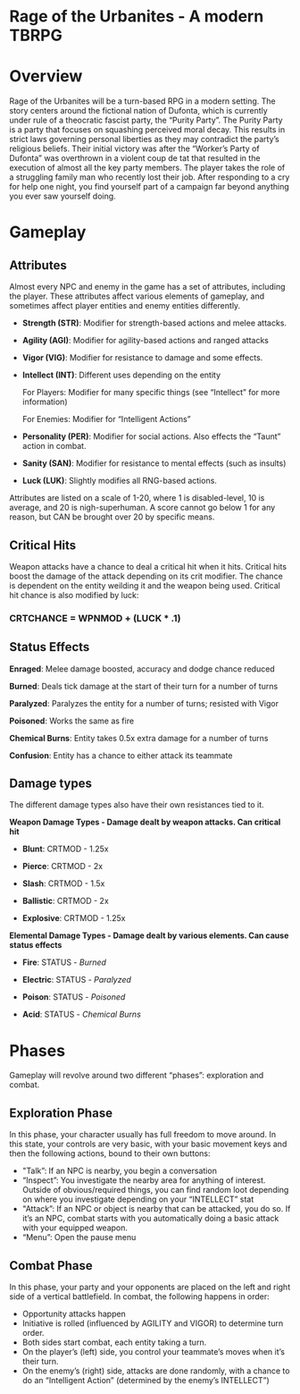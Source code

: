 # Rage of the Urbanites - A modern TBRPG

# Overview

Rage of the Urbanites will be a turn-based RPG in a modern setting. The story centers around the fictional nation of Dufonta, which is currently under rule of a theocratic fascist party, the “Purity Party”. The Purity Party is a party that focuses on squashing perceived moral decay. This results in strict laws governing personal liberties as they may contradict the party’s religious beliefs. Their initial victory was after the “Worker’s Party of Dufonta” was overthrown in a violent coup de tat that resulted in the execution of almost all the key party members.
The player takes the role of a struggling family man who recently lost their job. After responding to a cry for help one night, you find yourself part of a campaign far beyond anything you ever saw yourself doing. 

# Gameplay

## Attributes

Almost every NPC and enemy in the game has a set of attributes, including the player. These attributes affect various elements of gameplay, and sometimes affect player entities and enemy entities differently. 

* **Strength (STR)**: Modifier for strength-based actions and melee attacks.

* **Agility (AGI)**: Modifier for agility-based actions and ranged attacks

* **Vigor (VIG)**: Modifier for resistance to damage and some effects.

* **Intellect (INT)**: Different uses depending on the entity

    For Players: Modifier for many specific things (see “Intellect” for more information)

    For Enemies: Modifier for “Intelligent Actions”


* **Personality (PER)**: Modifier for social actions. Also effects the “Taunt” action in combat.

* **Sanity (SAN)**: Modifier for resistance to mental effects (such as insults)

* **Luck (LUK)**: Slightly modifies all RNG-based actions.

Attributes are listed on a scale of 1-20, where 1 is disabled-level, 10 is average, and 20 is nigh-superhuman. A score cannot go below 1 for any reason, but CAN be brought over 20 by specific means.

## Critical Hits

Weapon attacks have a chance to deal a critical hit when it hits. Critical hits boost the damage of the attack depending on its crit modifier. The chance is dependent on the entity weilding it and the weapon being used. Critical hit chance is also modified by luck:

<p style="text-align: center"><h3>CRTCHANCE = WPNMOD + (LUCK * .1)</h3></p>

## Status Effects

**Enraged**: Melee damage boosted, accuracy and dodge chance reduced

**Burned**: Deals tick damage at the start of their turn for a number of turns

**Paralyzed**: Paralyzes the entity for a number of turns; resisted with Vigor

**Poisoned**: Works the same as fire

**Chemical Burns**: Entity takes 0.5x extra damage for a number of turns

**Confusion**: Entity has a chance to either attack its teammate 

## Damage types

The different damage types also have their own resistances tied to it.

**Weapon Damage Types - Damage dealt by weapon attacks. Can critical hit**

* **Blunt**: CRTMOD - 1.25x

* **Pierce**: CRTMOD - 2x

* **Slash**: CRTMOD - 1.5x

* **Ballistic**: CRTMOD - 2x

* **Explosive**: CRTMOD - 1.25x

**Elemental Damage Types - Damage dealt by various elements. Can cause status effects**

* **Fire**: STATUS - *Burned*

* **Electric**: STATUS - *Paralyzed*

* **Poison**: STATUS - *Poisoned*

* **Acid**: STATUS - *Chemical Burns*

# Phases

Gameplay will revolve around two different “phases”: exploration and combat. 

## Exploration Phase

In this phase, your character usually has full freedom to move around. In this state, your controls are very basic, with your basic movement keys and then the following actions, bound to their own buttons:

* "Talk”: If an NPC is nearby, you begin a conversation
* “Inspect”: You investigate the nearby area for anything of interest. Outside of obvious/required things, you can find random loot depending on where you investigate depending on your “INTELLECT” stat
* "Attack”: If an NPC or object is nearby that can be attacked, you do so. If it’s an NPC, combat starts with you automatically doing a basic attack with your equipped weapon. 
* “Menu”: Open the pause menu

## Combat Phase

In this phase, your party and your opponents are placed on the left and right side of a vertical battlefield. In combat, the following happens in order:
* Opportunity attacks happen
* Initiative is rolled (influenced by AGILITY and VIGOR) to determine turn order. 
* Both sides start combat, each entity taking a turn. 
* On the player’s (left) side, you control your teammate’s moves when it’s their turn. 
* On the enemy’s (right) side, attacks are done randomly, with a chance to do an “Intelligent Action” (determined by the enemy’s INTELLECT”) 
